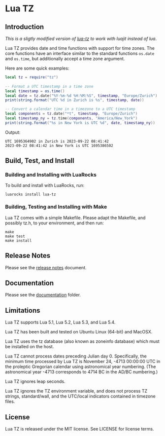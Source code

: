 # Lua TZ 


## Introduction

*This is a sligtly modified version of [lua-tz](https://github.com/anaef/lua-tz) to work with luajit instead of lua*.

Lua TZ provides date and time functions with support for time zones. The core functions have an
interface similar to the standard functions `os.date` and `os.time`, but additionally accept a
time zone argument.

Here are some quick examples:

```lua
local tz = require("tz")
 
-- Format a UTC timestamp in a time zone
local timestamp = os.time()
local date = tz.date("%Y-%m-%d %H:%M:%S", timestamp, "Europe/Zurich")
print(string.format("UTC %d in Zurich is %s", timestamp, date))

-- Convert a calendar time in a timezone to a UTC timestamp
local components = tz.date("*t", timestamp, "Europe/Zurich")
local timestamp_ny = tz.time(components, "America/New_York")
print(string.format("%s in New York is UTC %d", date, timestamp_ny))
```

Output:

```
UTC 1695364902 in Zurich is 2023-09-22 08:41:42
2023-09-22 08:41:42 in New York is UTC 1695386502
```


## Build, Test, and Install

### Building and Installing with LuaRocks

To build and install with LuaRocks, run:

```
luarocks install lua-tz
```


### Building, Testing and Installing with Make

Lua TZ comes with a simple Makefile. Please adapt the Makefile, and possibly tz.h, to your
environment, and then run:

```
make
make test
make install
```

## Release Notes

Please see the [release notes](NEWS.md) document.


## Documentation

Please see the [documentation](doc/) folder.


## Limitations

Lua TZ supports Lua 5.1, Lua 5.2, Lua 5.3, and Lua 5.4.

Lua TZ has been built and tested on Ubuntu Linux (64-bit) and MacOSX.

Lua TZ uses the tz database (also known as zoneinfo database) which must be installed on the host.

Lua TZ cannot process dates preceding Julian day 0. Specifically, the minimum time processed by
Lua TZ is November 24, -4713 00:00:00 UTC in the proleptic Gregorian calendar using astronomical
year numbering. (The astronomical year -4713 corresponds to 4714 BC in the AD/BC numbering.)

Lua TZ ignores leap seconds.

Lua TZ ignores the TZ environment variable, and does not process TZ strings, standard/wall, and
the UTC/local indicators contained in timezone files.


## License

Lua TZ is released under the MIT license. See LICENSE for license terms.
